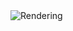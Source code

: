 <img src="https://github.com/mzuelch/CATs-Eurosynth/blob/main/Modules/Slim%20Line/Sample%26Hold/Documentation/Rendering.jpg" alt="Rendering">
